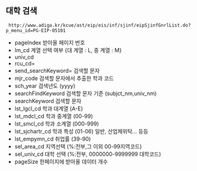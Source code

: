 
대학 검색
---

```
 http://www.adiga.kr/kcue/ast/eip/eis/inf/sjinf/eipSjinfGnrlList.do?p_menu_id=PG-EIP-05101
```
- pageIndex
받아올 페이지 번호
- lm_cd
계열 선택 여부 {대 계열 : L, 중 계열 : M}
- univ_cd
- rcu_cd=
- send_searchKeyword=
검색할 문자
- mjr_code
검색할 문자에서 추출한 학과 코드
- sch_year
검색년도 (yyyy)
- searchFindKeyword
검색할 문자 기준 (subjct_nm,univ_nm)
- searchKeyword
검색할 문자
- lst_lgcl_cd
학과 대계열 (A-E)
- lst_mdcl_cd
학과 중계열 (00-99)
- lst_smcl_cd
학과 소계열 (000-999)
- lst_sjchartr_cd
학과 특성 (01-06) 일반, 산업체위탁... 등등
- lst_empymn_cd
취업률 (39-90)
- sel_area_cd
지역선택 (%:전부,그 이외 00-99지역코드)
- sel_univ_cd
대학 선택 (%:전부, 0000000-9999999 대학코드)
- pageSize
한페이지에 받아올 데이터 개수